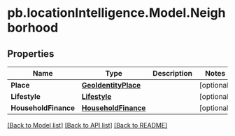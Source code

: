 # pb.locationIntelligence.Model.Neighborhood
## Properties

Name | Type | Description | Notes
------------ | ------------- | ------------- | -------------
**Place** | [**GeoIdentityPlace**](GeoIdentityPlace.md) |  | [optional] 
**Lifestyle** | [**Lifestyle**](Lifestyle.md) |  | [optional] 
**HouseholdFinance** | [**HouseholdFinance**](HouseholdFinance.md) |  | [optional] 

[[Back to Model list]](../README.md#documentation-for-models) [[Back to API list]](../README.md#documentation-for-api-endpoints) [[Back to README]](../README.md)

